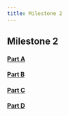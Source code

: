 ```yaml
---
title: Milestone 2
---
```


## Milestone 2

<h4><a href="https://jbs26156.github.io/4800-Term-Project/Milestone2_PartA.html">Part A</a></h4>

<h4><a href="https://jbs26156.github.io/4800-Term-Project/Milestone2_PartB.html">Part B</a></h4>

<h4><a href="https://jbs26156.github.io/4800-Term-Project/Milestone2_PartC.html">Part C</a></h4>

<h4><a href="https://www.youtube.com/">Part D</a></h4>
